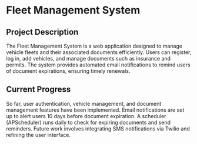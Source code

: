 <!DOCTYPE html>
<html lang="en">
<head>
</head>
<body>

<h1>Fleet Management System</h1>

<h2>Project Description</h2>
    <p>
        The Fleet Management System is a web application designed to manage vehicle fleets and their associated documents efficiently. Users can register, log in, add vehicles, and manage documents such as insurance and permits. The system provides automated email notifications to remind users of document expirations, ensuring timely renewals.
    </p>

<h2>Current Progress</h2>
    <p>
        So far, user authentication, vehicle management, and document management features have been implemented. Email notifications are set up to alert users 10 days before document expiration. A scheduler (APScheduler) runs daily to check for expiring documents and send reminders. Future work involves integrating SMS notifications via Twilio and refining the user interface.
    </p>

</body>
</html>

